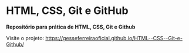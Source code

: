 # HTML, CSS, Git e GitHub
**Repositório para prática de HTML, CSS, Git e Github**

Visite o projeto:
https://gesseferreiraoficial.github.io/HTML--CSS--Git-e-Github/
